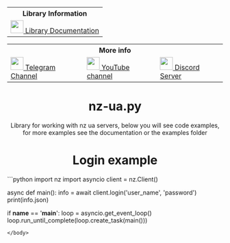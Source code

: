 <body>
	<table align="center">
		<tr> <th colspan="3">Library Information</th> </tr>
		<tr>
			<td>
				<a href='https://nz-uapy.readthedocs.io/en/latest/'><img src="https://pbs.twimg.com/profile_images/525686734760067072/OhsWgbsr_400x400.png" height="30px">
				 Library Documentation</a>
			</td>
	</table>
	<table align="center">
		</tr>
		<tr> <th colspan="3">More info</th> </tr>
		<tr>
			<td>
				<a href="https://t.me/DxsarzUnion"><img src="https://upload.wikimedia.org/wikipedia/commons/8/82/Telegram_logo.svg" height="30px">
				 Telegram Channel</a>
			</td>
			<td>
				<a href="https://www.youtube.com/channel/UCNKEgQmAvt6dD7jeMLpte9Q"><img src="https://upload.wikimedia.org/wikipedia/commons/0/09/YouTube_full-color_icon_%282017%29.svg" height="30px">
				 YouTube channel</a>
			</td>
			<td>
				<a href="https://discord.gg/GtpUnsHHT4"><img src="https://www.svgrepo.com/show/353655/discord-icon.svg" height="30px">
				 Discord Server</a>
			</td>
		</tr>
	</table>
<h1 align="center">nz-ua.py</h1>
<p align="center">Library for working with nz ua servers, below you will see code examples, for more examples see the documentation or the examples folder</p>
<h1 align="center">Login example</h1>
```python
import nz
import asyncio
client = nz.Client()

async def main():
	info = await client.login('user_name', 'password')
	print(info.json)


if __name__ == '__main__':
	loop = asyncio.get_event_loop()
	loop.run_until_complete(loop.create_task(main()))
```
</body>
